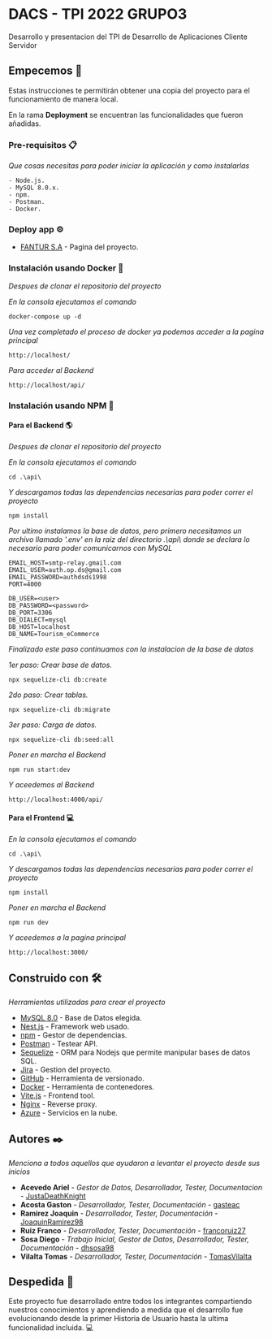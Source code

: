 # DACS - TPI 2022 GRUPO3

Desarrollo y presentacion del TPI de Desarrollo de Aplicaciones Cliente Servidor

## Empecemos 🚀

Estas instrucciones te permitirán obtener una copia del proyecto para el funcionamiento de manera local.

En la rama **Deployment** se encuentran las funcionalidades que fueron añadidas.

### Pre-requisitos 📋

_Que cosas necesitas para poder iniciar la aplicación y como instalarlas_

```
- Node.js.
- MySQL 8.0.x.
- npm.
- Postman.
- Docker.
```
### Deploy app ⚙️
- [FANTUR S.A](https://tpi-dacs.azurewebsites.net/) - Pagina del proyecto.

### Instalación usando Docker 🐳

_Despues de clonar el repositorio del proyecto_

_En la consola ejecutamos el comando_

```
docker-compose up -d
```

_Una vez completado el proceso de docker ya podemos acceder a la pagina principal_

```
http://localhost/
```

_Para acceder al Backend_

```
http://localhost/api/
```
### Instalación usando NPM 🔧

#### Para el Backend 🌎

_Despues de clonar el repositorio del proyecto_

_En la consola ejecutamos el comando_

```
cd .\api\
```

_Y descargamos todas las dependencias necesarias para poder correr el proyecto_

```
npm install
```

_Por ultimo instalamos la base de datos, pero primero necesitamos un archivo llamado '.env' en la raiz del directorio .\api\ donde se declara lo necesario para poder comunicarnos con MySQL_

```
EMAIL_HOST=smtp-relay.gmail.com
EMAIL_USER=auth.op.ds@gmail.com
EMAIL_PASSWORD=authdsds1998
PORT=4000

DB_USER=<user>
DB_PASSWORD=<password>
DB_PORT=3306
DB_DIALECT=mysql
DB_HOST=localhost
DB_NAME=Tourism_eCommerce
```

_Finalizado este paso continuamos con la instalacion de la base de datos_

_1er paso: Crear base de datos._

```
npx sequelize-cli db:create
```

_2do paso: Crear tablas._

```
npx sequelize-cli db:migrate
```

_3er paso: Carga de datos._

```
npx sequelize-cli db:seed:all
```

_Poner en marcha el Backend_

```
npm run start:dev
```
_Y aceedemos al Backend_

```
http://localhost:4000/api/
```

#### Para el Frontend 💻

_En la consola ejecutamos el comando_

```
cd .\api\
```

_Y descargamos todas las dependencias necesarias para poder correr el proyecto_

```
npm install
```

_Poner en marcha el Backend_

```
npm run dev
```

_Y aceedemos a la pagina principal_

```
http://localhost:3000/
```
## Construido con 🛠️

_Herramientas utilizadas para crear el proyecto_

- [MySQL 8.0](https://dev.mysql.com/downloads/installer/) - Base de Datos elegida.
- [Nest.js](https://nestjs.com/) - Framework web usado.
- [npm](https://www.npmjs.com/) - Gestor de dependencias.
- [Postman](https://www.postman.com/downloads/) - Testear API.
- [Sequelize](https://sequelize.org/) - ORM para Nodejs que permite manipular bases de datos SQL.
- [Jira](https://www.atlassian.com/software/jira?bundle=jira-software&edition=free) - Gestion del proyecto.
- [GitHub](https://github.com/) - Herramienta de versionado.
- [Docker](https://www.docker.com/) - Herramienta de contenedores.
- [Vite.js](https://vitejs.dev/) - Frontend tool.
- [Nginx](https://www.nginx.com/) - Reverse proxy.
- [Azure](https://azure.microsoft.com/) - Servicios en la nube.

## Autores ✒️

_Menciona a todos aquellos que ayudaron a levantar el proyecto desde sus inicios_

- **Acevedo Ariel** - _Gestor de Datos, Desarrollador, Tester, Documentacion_ - [JustaDeathKnight](https://github.com/JustaDeathKnight)
- **Acosta Gaston** - _Desarrollador, Tester, Documentación_ - [gasteac](https://github.com/gasteac)
- **Ramirez Joaquin** - _Desarrollador, Tester, Documentación_ - [JoaquinRamirez98](https://github.com/JoaquinRamirez98)
- **Ruiz Franco** - _Desarrollador, Tester, Documentación_ - [francoruiz27](https://github.com/francoruiz27)
- **Sosa Diego** - _Trabajo Inicial, Gestor de Datos, Desarrollador, Tester, Documentación_ - [dhsosa98](https://github.com/dhsosa98)
- **Vilalta Tomas** - _Desarrollador, Tester, Documentación_ - [TomasVilalta](https://github.com/TomasVilalta)

## Despedida 🐺

Este proyecto fue desarrollado entre todos los integrantes compartiendo nuestros conocimientos y aprendiendo a medida que el desarrollo fue evolucionando desde la primer Historia de Usuario hasta la ultima funcionalidad incluida. 💻
